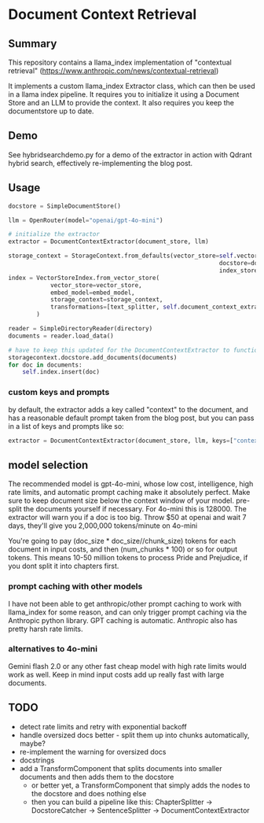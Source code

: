 # Document Context Retrieval

## Summary

This repository contains a llama_index implementation of "contextual retrieval" (https://www.anthropic.com/news/contextual-retrieval)

It implements a custom llama_index Extractor class, which can then be used in a llama index pipeline. It requires you to initialize it using a Document Store and an LLM to provide the context. It also requires you keep the documentstore up to date. 

## Demo

See hybridsearchdemo.py for a demo of the extractor in action with Qdrant hybrid search, effectively re-implementing the blog post.

## Usage

```python
docstore = SimpleDocumentStore()

llm = OpenRouter(model="openai/gpt-4o-mini")

# initialize the extractor
extractor = DocumentContextExtractor(document_store, llm)

storage_context = StorageContext.from_defaults(vector_store=self.vector_store,
                                                            docstore=docstore,
                                                            index_store=index_store)
index = VectorStoreIndex.from_vector_store(
            vector_store=vector_store,
            embed_model=embed_model,
            storage_context=storage_context,
            transformations=[text_splitter, self.document_context_extractor]
        )

reader = SimpleDirectoryReader(directory)
documents = reader.load_data()

# have to keep this updated for the DocumentContextExtractor to function.
storagecontext.docstore.add_documents(documents)
for doc in documents:
    self.index.insert(doc)
```

### custom keys and prompts

by default, the extractor adds a key called "context" to the document, and has a reasonable default prompt taken from the blog post, 
but you can pass in a list of keys and prompts like so:

```python
extractor = DocumentContextExtractor(document_store, llm, keys=["context", "title"], prompts=["Give the document context", "Provide a chunk title"])
```

## model selection
The recommended model is gpt-4o-mini, whose low cost, intelligence, high rate limits, and automatic prompt caching make it absolutely perfect.
Make sure to keep document size below the context window of your model. pre-split the documents yourself if necessary. For 4o-mini this is 128000. The extractor will warn you if a doc is too big.
Throw $50 at openai and wait 7 days, they'll give you 2,000,000 tokens/minute on 4o-mini

You're going to pay (doc_size * doc_size//chunk_size) tokens for each document in input costs, and then (num_chunks * 100) or so for output tokens.
This means 10-50 million tokens to process Pride and Prejudice, if you dont split it into chapters first.

### prompt caching with other models
I have not been able to get anthropic/other prompt caching to work with llama_index for some reason, and can only trigger prompt caching via the Anthropic python library. GPT caching is automatic.
Anthropic also has pretty harsh rate limits. 

### alternatives to 4o-mini
Gemini flash 2.0 or any other fast cheap model with high rate limits would work as well.
Keep in mind input costs add up really fast with large documents.

## TODO

- detect rate limits and retry with exponential backoff
- handle oversized docs better - split them up into chunks automatically, maybe?
- re-implement the warning for oversized docs
- docstrings
- add a TransformComponent that splits documents into smaller documents and then adds them to the docstore
    - or better yet, a TransformComponent that simply adds the nodes to the docstore and does nothing else
    - then you can build a pipeline like this: ChapterSplitter -> DocstoreCatcher -> SentenceSplitter -> DocumentContextExtractor
    